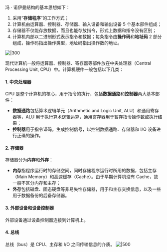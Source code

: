 冯 · 诺伊曼结构的基本思想如下：
1. 采用“**存储程序**”的工作方式；
2. 计算机由运算器、控制器、存储器、输入设备和输出设备 5 个基本部件组成；
3. 存储器不仅能存放数据，而且也能存放指令，形式上数据和指令没有区别；
4. 计算机内部以二进制形式表示指令和数据；每条指令由**操作码**和**地址码** 2 部分组成，操作码指出操作类型，地址码指出操作数的地址。

![|300](Picture/Pasted%20image%2020240813151349.png)

现代计算机一般将运算器、控制器、寄存器等部件放在中央处理器（Central Processing Unit, CPU）中。计算机硬件一般包括以下几类：
#### 1. 中央处理器
CPU 是整个计算机的核心，用于指令的执行，包括**数据通路**和**控制器**两大基本部件：
- **数据通路**包括算术逻辑单元（Arithmetic and Logic Unit, ALU）和通用寄存器等，ALU 用于执行算术逻辑运算，通用寄存器用于暂存指令操作数或执行结果；
- **控制器**用于指令译码，生成控制信号，以控制数据通路、存储器和 I/O 设备进行正确的操作。
#### 2. 存储器
存储器分为**内存**和**外存**：
- **内存**指程序运行时的存储空间，同时存储程序运行时所用的数据，包括主存（Main Memory）和高速缓存（Cache）。由于早期计算机没有 Cache，故一般不区分内存和主存；
- **外存**包括磁盘、固态硬盘等非易失性存储器，用于和主存交换信息，以及一些用于数据备份的后备存储器。
#### 3. 外部设备和设备控制器
外部设备通过设备控制器连接到计算机上。
#### 4. 总线
总线（bus）是 CPU、主存和 I/O 之间传输信息的介质。
![|500](Picture/Pasted%20image%2020240813171106.png)
